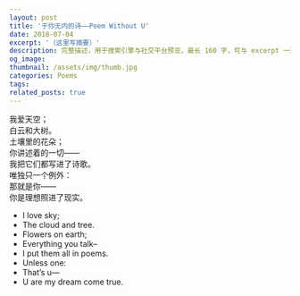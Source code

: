 ```yaml
---
layout: post
title: '于你无内的诗——Poem Without U'
date: 2018-07-04
excerpt: '（这里写摘要）'
description: 完整描述，用于搜索引擎与社交平台预览，最长 160 字，可与 excerpt 一致
og_image: 
thumbnail: /assets/img/thumb.jpg
categories: Poems
tags: 
related_posts: true
---
```


我爱天空；  
白云和大树。  
土壤里的花朵；  
你讲述着的一切——  
我把它们都写进了诗歌。  
唯独只一个例外：  
那就是你——  
你是理想照进了现实。

- I love sky;
- The cloud and tree.
- Flowers on earth;
- Everything you talk–
- I put them all in poems.
- Unless one:
- That’s u—
- U are my dream come true.